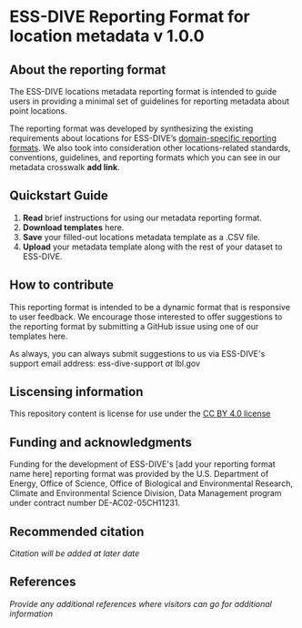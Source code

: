# ESS-DIVE Reporting Format for location metadata v 1.0.0

## About the reporting format
The ESS-DIVE locations metadata reporting format is intended to guide users in providing a minimal set of guidelines for reporting metadata about point locations.

The reporting format was developed by synthesizing the existing requirements about locations for ESS-DIVE’s [domain-specific reporting formats](https://github.com/ess-dive-community). We also took into consideration other locations-related standards, conventions, guidelines, and reporting formats which you can see in our metadata crosswalk **add link**.

## Quickstart Guide
  1. **Read** brief instructions for using our metadata reporting format.
  2. **Download templates** here.
  3. **Save** your filled-out locations metadata template as a .CSV file.
  4. **Upload** your metadata template along with the rest of your dataset to ESS-DIVE.
    
## How to contribute
This reporting format is intended to be a dynamic format that is responsive to user feedback. We encourage those interested to offer suggestions to the reporting format by submitting a GitHub issue using one of our templates here.

As always, you can always submit suggestions to us via ESS-DIVE's support email address: ess-dive-support *at* lbl.gov

## Liscensing information
This repository content is license for use under the [CC BY 4.0 license](https://creativecommons.org/licenses/by/4.0/)

## Funding and acknowledgments
Funding for the development of ESS-DIVE's [add your reporting format name here] reporting format was provided by the U.S. Department of Energy, Office of Science, Office of Biological and Environmental Research, Climate and Environmental Science Division, Data Management program under contract number DE-AC02-05CH11231.

## Recommended citation
*Citation will be added at later date*

## References

*Provide any additional references where visitors can go for additional information*
